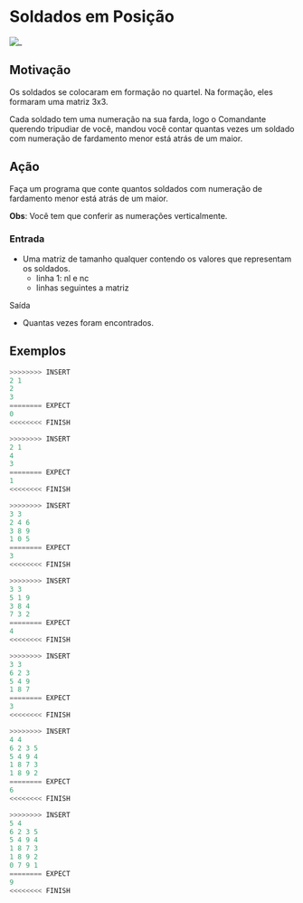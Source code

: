 # Soldados em Posição

![_](cover.jpg)

## Motivação

Os soldados se colocaram em formação no quartel. Na formação, eles formaram uma matriz 3x3.

Cada soldado tem uma numeração na sua farda, logo o Comandante querendo tripudiar de você, mandou você contar quantas vezes um soldado com numeração de fardamento menor está atrás de um maior.

## Ação

Faça um programa que conte quantos soldados com numeração de fardamento menor está atrás de um maior.

**Obs**: Você tem que conferir as numerações verticalmente.

### Entrada

* Uma matriz de tamanho qualquer contendo os valores que representam os soldados.
  * linha 1: nl e nc
  * linhas seguintes a matriz

Saída

* Quantas vezes foram encontrados.

## Exemplos

``` py
>>>>>>>> INSERT
2 1
2
3
======== EXPECT
0
<<<<<<<< FINISH
```

```py
>>>>>>>> INSERT
2 1
4
3
======== EXPECT
1
<<<<<<<< FINISH
```

```py
>>>>>>>> INSERT
3 3
2 4 6
3 8 9
1 0 5
======== EXPECT
3
<<<<<<<< FINISH
```

```py
>>>>>>>> INSERT
3 3
5 1 9
3 8 4
7 3 2
======== EXPECT
4
<<<<<<<< FINISH
```

```py
>>>>>>>> INSERT
3 3
6 2 3
5 4 9
1 8 7
======== EXPECT
3
<<<<<<<< FINISH
```

```py
>>>>>>>> INSERT
4 4
6 2 3 5
5 4 9 4
1 8 7 3
1 8 9 2
======== EXPECT
6
<<<<<<<< FINISH
```

```py
>>>>>>>> INSERT
5 4
6 2 3 5
5 4 9 4
1 8 7 3
1 8 9 2
0 7 9 1
======== EXPECT
9
<<<<<<<< FINISH

```
